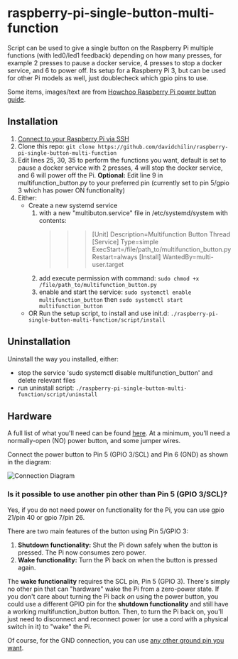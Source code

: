 # raspberry-pi-single-button-multi-function

Script can be used to give a single button on the Raspberry Pi multiple
functions (with led0/led1 feedback) depending on how many presses, for example 2
presses to pause a docker service, 4 presses to stop a docker service, and 6 to
power off. Its setup for a Raspberry Pi 3, but can be used for other Pi models
as well, just doublecheck which gpio pins to use.

Some items, images/text are from
[Howchoo Raspberry Pi power button guide](https://howchoo.com/g/mwnlytk3zmm/how-to-add-a-power-button-to-your-raspberry-pi).

## Installation

1. [Connect to your Raspberry Pi via SSH](https://howchoo.com/g/mgi3mdnlnjq/how-to-log-in-to-a-raspberry-pi-via-ssh)
1. Clone this repo:
   `git clone https://github.com/davidchilin/raspberry-pi-single-button-multi-function`
1. Edit lines 25, 30, 35 to perform the functions you want, default is set to
   pause a docker service with 2 presses, 4 will stop the docker service, and 6
   will power off the Pi. **Optional:** Edit line 9 in multifunction_button.py
   to your preferred pin (currently set to pin 5/gpio 3 which has power ON
   functionality)
1. Either:
   - Create a new systemd service
     1. with a new "multibuton.service" file in /etc/systemd/system with
        contents:
        > > > [Unit] Description=Multifunction Button Thread [Service]
        > > > Type=simple ExecStart=/file/path_to/multifunction_button.py
        > > > Restart=always [Install] WantedBy=multi-user.target
     2. add execute permission with command:
        `sudo chmod +x /file/path_to/multifunction_button.py`
     3. enable and start the service:
        `sudo systemctl enable multifunction_button` then
        `sudo systemctl start multifunction_button`
   - OR Run the setup script, to install and use init.d:
     `./raspberry-pi-single-button-multi-function/script/install`

## Uninstallation

Uninstall the way you installed, either:

- stop the service 'sudo systemctl disable multifunction_button' and delete
  relevant files
- run uninstall script:
  `./raspberry-pi-single-button-multi-function/script/uninstall`

## Hardware

A full list of what you'll need can be found
[here](https://howchoo.com/g/mwnlytk3zmm/how-to-add-a-power-button-to-your-raspberry-pi#parts-list).
At a minimum, you'll need a normally-open (NO) power button, and some jumper
wires.

Connect the power button to Pin 5 (GPIO 3/SCL) and Pin 6 (GND) as shown in the
diagram:

![Connection Diagram](https://raw.githubusercontent.com/davidchilin/raspberry-pi-single-button-multi-function/master/diagrams/pinout.png)

### Is it possible to use another pin other than Pin 5 (GPIO 3/SCL)?

Yes, if you do not need power on functionality for the Pi, you can use gpio
21/pin 40 or gpio 7/pin 26.

There are two main features of the button using Pin 5/GPIO 3:

1. **Shutdown functionality:** Shut the Pi down safely when the button is
   pressed. The Pi now consumes zero power.
1. **Wake functionality:** Turn the Pi back on when the button is pressed again.

The **wake functionality** requires the SCL pin, Pin 5 (GPIO 3). There's simply
no other pin that can "hardware" wake the Pi from a zero-power state. If you
don't care about turning the Pi back _on_ using the power button, you could use
a different GPIO pin for the **shutdown functionality** and still have a working
multifunction_button button. Then, to turn the Pi back on, you'll just need to
disconnect and reconnect power (or use a cord with a physical switch in it) to
"wake" the Pi.

Of course, for the GND connection, you can use
[any other ground pin you want](https://pinout.xyz/).
